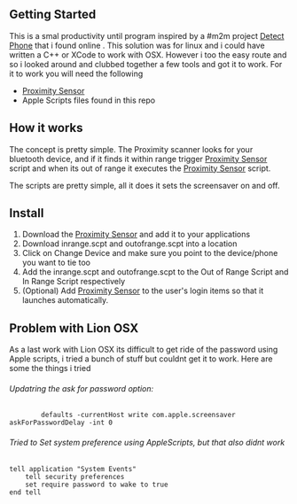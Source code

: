 Getting Started
------------------------
This is a smal productivity until program inspired by a #m2m project [Detect Phone](https://github.com/vlachoudis/DetectPhone)  that i found online . This solution was for linux and i could have written a C++ or XCode to work with OSX. However i too the easy route and  so i looked around and clubbed together a few tools and got it to work. For it to work you will need the following


* [Proximity Sensor](https://code.google.com/p/reduxcomputing-proximity)
*  Apple Scripts files found in this repo


How it works
------------------------
The concept is pretty simple. The Proximity scanner looks for your bluetooth device, and if it finds it within range trigger [Proximity Sensor](https://code.google.com/p/reduxcomputing-proximity) script and when its out of range it executes the [Proximity Sensor](https://code.google.com/p/reduxcomputing-proximity) script.

The scripts are pretty simple, all it does it sets the screensaver on and off.

Install
----------------
1.	Download the  [Proximity Sensor](https://code.google.com/p/reduxcomputing-proximity) and add it to your applications
2.	Download inrange.scpt and outofrange.scpt into a location
3.	Click on Change Device and make sure you point to the device/phone you want to tie too
4.	Add the inrange.scpt and outofrange.scpt to the Out of Range Script and In Range Script respectively 
5.	(Optional) Add [Proximity Sensor](https://code.google.com/p/reduxcomputing-proximity) to the user's login items so that it launches automatically.


Problem with Lion OSX
-------------------------
As a last work with Lion OSX its difficult to get ride of the password using Apple scripts, i tried a bunch of stuff but couldnt get it to work. Here are some the things i tried

###### Updatring the ask for password option:
			
			defaults -currentHost write com.apple.screensaver askForPasswordDelay -int 0
###### Tried to Set system preference using AppleScripts, but that also didnt work

	tell application "System Events"
		tell security preferences
		set require password to wake to true
	end tell

